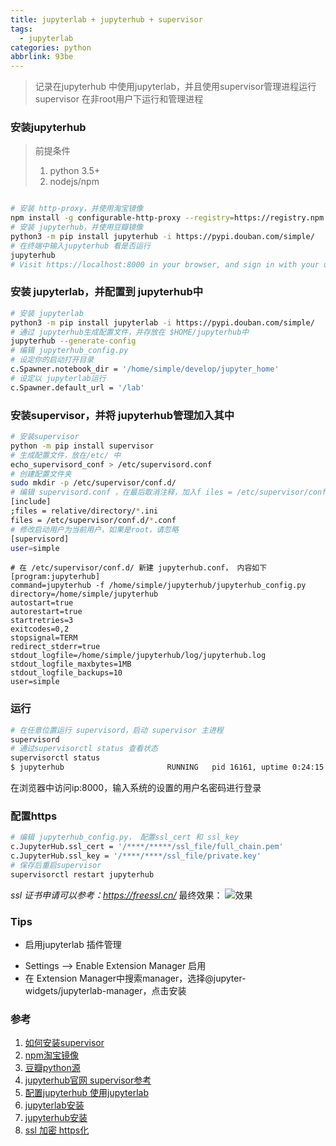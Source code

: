 ```yaml
---
title: jupyterlab + jupyterhub + supervisor
tags:
  - jupyterlab
categories: python
abbrlink: 93be
---
```

> 记录在jupyterhub 中使用jupyterlab，并且使用supervisor管理进程运行
> supervisor 在非root用户下运行和管理进程

### 安装jupyterhub
> 前提条件
> 1. python 3.5+
> 2. nodejs/npm
```sh

# 安装 http-proxy，并使用淘宝镜像
npm install -g configurable-http-proxy --registry=https://registry.npm.taobao.org
# 安装 jupyterhub，并使用豆瓣镜像
python3 -m pip install jupyterhub -i https://pypi.douban.com/simple/
# 在终端中输入jupyterhub 看是否运行
jupyterhub
# Visit https://localhost:8000 in your browser, and sign in with your unix PAM credentials.
```
### 安装 jupyterlab，并配置到 jupyterhub中
```sh
# 安装 jupyterlab
python3 -m pip install jupyterlab -i https://pypi.douban.com/simple/
# 通过 jupyterhub生成配置文件，并存放在 $HOME/jupyterhub中
jupyterhub --generate-config
# 编辑 jupyterhub_config.py
# 设定你的启动打开目录
c.Spawner.notebook_dir = '/home/simple/develop/jupyter_home'
# 设定以 jupyterlab运行
c.Spawner.default_url = '/lab'
```
### 安装supervisor，并将 jupyterhub管理加入其中
```sh
# 安装supervisor
python -m pip install supervisor
# 生成配置文件，放在/etc/ 中
echo_supervisord_conf > /etc/supervisord.conf 
# 创建配置文件夹
sudo mkdir -p /etc/supervisor/conf.d/
# 编辑 supervisord.conf ，在最后取消注释，加入f iles = /etc/supervisor/conf.d/*.conf
[include]
;files = relative/directory/*.ini
files = /etc/supervisor/conf.d/*.conf
# 修改启动用户为当前用户，如果是root，请忽略
[supervisord]
user=simple
```

```vim
# 在 /etc/supervisor/conf.d/ 新建 jupyterhub.conf， 内容如下
[program:jupyterhub]
command=jupyterhub -f /home/simple/jupyterhub/jupyterhub_config.py
directory=/home/simple/jupyterhub
autostart=true
autorestart=true
startretries=3
exitcodes=0,2
stopsignal=TERM
redirect_stderr=true
stdout_logfile=/home/simple/jupyterhub/log/jupyterhub.log
stdout_logfile_maxbytes=1MB
stdout_logfile_backups=10
user=simple
```
### 运行
```sh
# 在任意位置运行 supervisord，启动 supervisor 主进程
supervisord
# 通过supervisorctl status 查看状态
supervisorctl status
$ jupyterhub                       RUNNING   pid 16161, uptime 0:24:15
```
在浏览器中访问ip:8000，输入系统的设置的用户名密码进行登录
### 配置https
```sh
# 编辑 jupyterhub_config.py， 配置ssl_cert 和 ssl_key
c.JupyterHub.ssl_cert = '/****/*****/ssl_file/full_chain.pem'
c.JupyterHub.ssl_key = '/****/****/ssl_file/private.key'
# 保存后重启supervisor
supervisorctl restart jupyterhub
```
*ssl 证书申请可以参考：https://freessl.cn/*
最终效果：
![效果][image-1]
### Tips
* 启用jupyterlab 插件管理
- Settings --\> Enable Extension Manager 启用
- 在 Extension Manager中搜索manager，选择@jupyter-widgets/jupyterlab-manager，点击安装


### 参考
1. [如何安装supervisor][1]
2. [npm淘宝镜像][2]
3. [豆瓣python源][3]
4. [jupyterhub官网 supervisor参考][4]
5. [配置jupyterhub 使用jupyterlab][5]
6. [jupyterlab安装][6]
7. [jupyterhub安装][7]
8. [ssl 加密 https化][8]

[1]:	https://juejin.im/post/5d80da83e51d45620c1c5471
[2]:	https://developer.aliyun.com/mirror/NPM
[3]:	https://www.jianshu.com/p/c5b7c619dd0b
[4]:	https://github.com/jupyterhub/jupyterhub-tutorial/tree/master/supervisor
[5]:	https://jupyterlab.readthedocs.io/en/latest/user/jupyterhub.html
[6]:	https://jupyter.org/install
[7]:	https://github.com/jupyterhub/jupyterhub
[8]:	https://jupyterhub.readthedocs.io/en/stable/getting-started/security-basics.html

[image-1]:	https://oss.smart-lifestyle.cn/blog/mrwzk.png